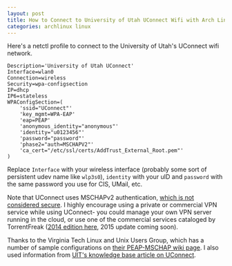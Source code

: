 ```yaml
---
layout: post
title: How to Connect to University of Utah UConnect Wifi with Arch Linux and netctl
categories: archlinux linux
---
```


Here's a netctl profile to connect to the University of Utah's UConnect wifi network.

    Description='University of Utah UConnect'
    Interface=wlan0
    Connection=wireless
    Security=wpa-configsection
    IP=dhcp
    IP6=stateless
    WPAConfigSection=(
        'ssid="UConnect"'
        'key_mgmt=WPA-EAP'
        'eap=PEAP'
        'anonymous_identity="anonymous"'
        'identity="u0123456"'
        'password="password"'
        'phase2="auth=MSCHAPV2"'
        'ca_cert="/etc/ssl/certs/AddTrust_External_Root.pem"'
    )

Replace `Interface` with your wireless interface (probably some sort of persistent udev name like `wlp3s0`), `identity` with your uID and `password` with the same password you use for CIS, UMail, etc.

Note that UConnect uses MSCHAPv2 authentication, [which is not considered secure](https://wiki.archlinux.org/index.php/WPA2_Enterprise#MS-CHAPv2). I highly encourage using a private or commercial VPN service while using UConnect- you could manage your own VPN server running in the cloud, or use one of the commercial services cataloged by TorrentFreak ([2014 edition here](http://torrentfreak.com/which-vpn-services-take-your-anonymity-seriously-2014-edition-140315/), 2015 update coming soon).

Thanks to the Virginia Tech Linux and Unix Users Group, which has a number of sample configurations on [their PEAP-MSCHAP wiki page](https://vtluug.org/wiki/PEAP-MSCHAP). I also used information from [UIT's knowledge base article on UConnect](https://uofu.service-now.com/cf/kb_view.do?sysparm_article=KB0000928).
